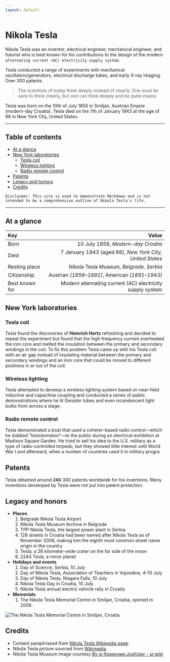 ```yaml
---
layout: default
---
```



# Nikola Tesla

Nikola Tesla was an inventor, electrical engineer, mechanical engineer, and futurist who is best known for his contributions to the design of the modern `alternating current (AC) electricity supply system`.  

Tesla conducted a range of experiments with mechanical oscillators/generators, electrical discharge tubes, and early X-ray imaging. Over 300 patents.

> The scientists of today think deeply instead of clearly. One must be sane to think clearly, but one can think deeply and be quite insane.

Tesla was born on the 10th of July 1856 in Smiljan, Austrian Empire (modern-day Croatia). Tesla died on the 7th of January 1943 at the age of 86 in New York City, United States.

---

## Table of contents
- [At a glance](#at-a-glance)
- [New York laboratories](#new-york-laboratories)
  - [Tesla coil](#tesla-coil)
  - [Wireless lighting](#wireless-lighting)
  - [Radio remote control](#radio-remote-control)  
- [Patents](#patents)  
- [Legacy and honors](#legacy-and-honors)  
- [Credits](#credits)  


```
Disclaimer: This site is used to demonstrate Markdown and is not intended to be a comprehensive outline of Nikola Tesla's life. 
```

---

## At a glance 

| Key             | Value  |  
|:----------------|---:|   
| Born            | 10 July 1856, _Modern-day Croatia_                        |  
| Died            | 7 January 1943 (aged 86), _New York City, United States_  |   
| Resting place   | Nikola Tesla Museum, _Belgrade, Serbia_                   |   
| Citizenship     | Austrian _(1856–1891)_, American _(1891–1943)_            |   
| Best known for  | Modern alternating current (AC) electricity supply system |   
   

## New York laboratories

### Tesla coil
Tesla found the discoveries of __Heinrich Hertz__ refreshing and decided to repeat the experiment but found that the high frequency current overheated the iron core and melted the insulation between the primary and secondary windings in the coil. To fix this problem Tesla came up with his Tesla coil with an air gap instead of insulating material between the primary and secondary windings and an iron core that could be moved to different positions in or out of the coil.
 
### Wireless lighting
Tesla attempted to develop a wireless lighting system based on near-field inductive and capacitive coupling and conducted a series of public demonstrations where he lit Geissler tubes and even incandescent light bulbs from across a stage. 

### Radio remote control
Tesla demonstrated a boat that used a coherer-based radio control—which he dubbed "_telautomaton_"—to the public during an electrical exhibition at Madison Square Garden. He tried to sell his idea to the U.S. military as a type of radio-controlled torpedo, but they showed little interest until World War I and afterward, when a number of countries used it in military progra

## Patents
Tesla obtained around ~~280~~ 300 patents worldwide for his inventions. Many inventions developed by Tesla were not put into patent protection.

## Legacy and honors
- **Places**
  1. Belgrade Nikola Tesla Airport 
  1. Nikola Tesla Museum Archive in Belgrade 
  1. TPP Nikola Tesla, the largest power plant in Serbia
  1. 128 streets in Croatia had been named after Nikola Tesla as of November 2008, making him the eighth most common street name origin in the country
  1. Tesla, a 26 kilometer-wide crater on the far side of the moon 
  1. 2244 Tesla, a minor planet 
- **Holidays and events**
  1. Day of Science, Serbia, 10 July
  1. Day of Nikola Tesla, Association of Teachers in Vojvodina, 4–10 July
  1. Day of Nikola Tesla, Niagara Falls, 10 July
  1. Nikola Tesla Day in Croatia, 10 July
  1. Nikola Tesla annual electric vehicle rally in Croatia
- **Memorials**
  1. The Nikola Tesla Memorial Centre in Smiljan, Croatia, opened in 2006.
    
![The Nikola Tesla Memorial Centre in Smiljan, Croatia](./assets/img/Muzej_Nikole_Tesle.jpg "The Nikola Tesla Memorial Centre in Smiljan, Croatia")

## Credits
* Content paraphrased from [Nikola Tesla Wikipedia page][Wikipedia page].  
* Nikola Tesla picture sourced from [Wikimedia](https://commons.wikimedia.org/wiki/File:N.Tesla.JPG).  
* Nikola Tesla Museum image courtesy [By sr:Корисник:JustUser - sr:wiki]

[Wikipedia page]: https://en.wikipedia.org/wiki/Nikola_Tesla
[By sr:Корисник:JustUser - sr:wiki]: https://commons.wikimedia.org/w/index.php?curid=3090675

